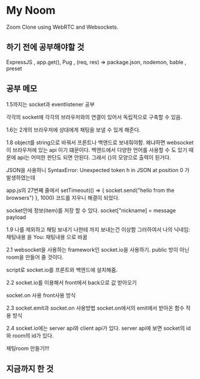 # My Noom

Zoom Clone using WebRTC and Websockets.


## 하기 전에 공부해야할 것 

ExpressJS , app.get(), Pug , (req, res) =>
package.json, nodemon, bable , preset


## 공부 메모

1.5까지는 socket과 eventlistener 공부

각각의 socket에 각각의 브라우저와의 연결이 있어서 독립적으로 구축할 수 있음.

1.6는 2개의 브라우저에 상대에게 채팅을 보낼 수 있게 해준다.

1.8 object를 string으로 바꿔서 프론트나 백앤드로 보내줘야함. 
왜냐하면 websocket이 브라우저에 있는 api 이기 떄문이다.
백엔드에서 다양한 언어를 사용할 수 도 있기 때문에 api는 어떠한 판단도 되면 안된다.
그래서 {}의 모양으로 출력이 된거다.


JSON을 사용하니
SyntaxError: Unexpected token h in JSON at position 0
가 발생하였는데 

app.js의 27번째 줄에서 
setTimeout(() => {
    socket.send("hello from the browsers")
}, 1000)
코드를 지우니 해결이 되었다.


socket안에 정보(item)를 저장 할 수 있다.
socket["nickname] = message payload


1.9
나를 제외하고 채팅 보내기 나한테 까지 보내는건 이상함
그러하여서 나의 닉네임: 채팅내용 을
You: 채팅내용 으로 바꿈

2.1 websocket을 사용하는 framework인 socket.io을 사용하기.
public 방이 아닌 room을 만들어 줄 것이다.

script로 socket.io를 프론트와 백엔드에 설치해줌.

2.2 
socket.io를 이용해서 front에서 back으로 값 받아오기

socket.on 사용 front사용 방식

2.3
socket.emit과 socket.on 사용방법
socket.on에서의 emit에서 받아온 함수 작용 방식

2.4
socket.io에는 server api와 client api가 있다.
server api에 보면 socket의 id와 room의 id가 있다.

채팅room 만들기!!!

## 지금까지 한 것
